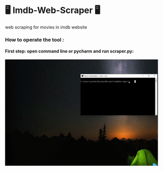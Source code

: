 # 🖥️ Imdb-Web-Scraper 🖥️
web scraping for movies in imdb website

### How to operate the tool : 
#### First step: open command line or pycharm and run scraper.py:
  <img src="gif instruction/First step.gif" width="600" height="350" >
